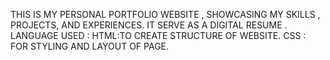 THIS IS MY PERSONAL PORTFOLIO WEBSITE , SHOWCASING MY SKILLS , PROJECTS, AND EXPERIENCES. IT SERVE AS A DIGITAL RESUME .
LANGUAGE USED :
HTML:TO CREATE STRUCTURE OF WEBSITE.
CSS : FOR STYLING AND LAYOUT OF PAGE.
